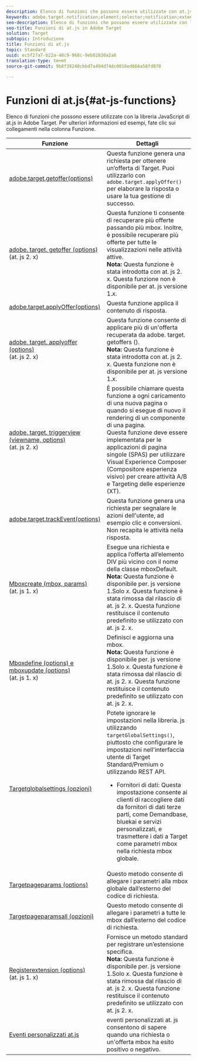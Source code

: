 ```yaml
---
description: Elenco di funzioni che possono essere utilizzate con at.js.
keywords: adobe.target.notification;element;selector;notification;extension
seo-description: Elenco di funzioni che possono essere utilizzate con la libreria JavaScript di at.js in Adobe Target.
seo-title: Funzioni di at.js in Adobe Target
solution: Target
subtopic: Introduzione
title: Funzioni di at.js
topic: Standard
uuid: ec5f27a7-b22a-48c9-968c-9eb02830a2a6
translation-type: tm+mt
source-git-commit: 9b8f39240cbbd7a494d74dc0016ed666a58fd870

---
```



# Funzioni di at.js{#at-js-functions}

Elenco di funzioni che possono essere utilizzate con la libreria JavaScript di at.js in Adobe Target. Per ulteriori informazioni ed esempi, fate clic sui collegamenti nella colonna Funzione.

| Funzione | Dettagli |
| --- | --- | 
| [adobe.target.getoffer(options)](/help/c-implementing-target/c-implementing-target-for-client-side-web/adobe-target-getoffer.md) | Questa funzione genera una richiesta per ottenere un’offerta di Target. Puoi utilizzarlo con `adobe.target.applyOffer()` per elaborare la risposta o usare la tua gestione di successo. |
| [adobe. target. getoffer (options)](/help/c-implementing-target/c-implementing-target-for-client-side-web/adobe-target-getoffers-atjs-2.md)<br>(at. js 2. x) | Questa funzione ti consente di recuperare più offerte passando più mbox. Inoltre, è possibile recuperare più offerte per tutte le visualizzazioni nelle attività attive.<br>**Nota:** Questa funzione è stata introdotta con at. js 2. x. Questa funzione non è disponibile per at. js versione 1.*x*. |
| [adobe.target.applyOffer(options)](/help/c-implementing-target/c-implementing-target-for-client-side-web/adobe-target-applyoffer.md) | Questa funzione applica il contenuto di risposta. |
| [adobe. target. applyoffer (options)](/help/c-implementing-target/c-implementing-target-for-client-side-web/adobe-target-applyoffers-atjs-2.md)<br>(at. js 2. x) | Questa funzione consente di applicare più di un&#39;offerta recuperata da adobe. target. getoffers ().<br>**Nota:** Questa funzione è stata introdotta con at. js 2. x. Questa funzione non è disponibile per at. js versione 1.*x*. |
| [adobe. target. triggerview (viewname, options)](/help/c-implementing-target/c-implementing-target-for-client-side-web/adobe-target-triggerview-atjs-2.md)<br>(at. js 2. x) | È possibile chiamare questa funzione a ogni caricamento di una nuova pagina o quando si esegue di nuovo il rendering di un componente di una pagina.<br> Questa funzione deve essere implementata per le applicazioni di pagina singole (SPAS) per utilizzare Visual Experience Composer (Compositore esperienza visivo) per creare attività A/B e Targeting delle esperienze (XT). |
| [adobe.target.trackEvent(options)](/help/c-implementing-target/c-implementing-target-for-client-side-web/adobe-target-trackevent.md) | Questa funzione genera una richiesta per segnalare le azioni dell&#39;utente, ad esempio clic e conversioni. Non recapita le attività nella risposta. |
| [Mboxcreate (mbox, params)](/help/c-implementing-target/c-implementing-target-for-client-side-web/mboxcreate-atjs.md)<br>(at. js 1. x) | Esegue una richiesta e applica l’offerta all’elemento DIV più vicino con il nome della classe mboxDefault.<br>**Nota:** Questa funzione è disponibile per. js versione 1.Solo *x*. Questa funzione è stata rimossa dal rilascio di at. js 2. x. Questa funzione restituisce il contenuto predefinito se utilizzato con at. js 2. x. |
| [Mboxdefine (options) e mboxupdate (options)](/help/c-implementing-target/c-implementing-target-for-client-side-web/mboxdefine-mboxupdate-atjs-1x.md)<br>(at. js 1. x) | Definisci e aggiorna una mbox.<br>**Nota:** Questa funzione è disponibile per. js versione 1.Solo *x*. Questa funzione è stata rimossa dal rilascio di at. js 2. x. Questa funzione restituisce il contenuto predefinito se utilizzato con at. js 2. x. |
| [Targetglobalsettings (opzioni)](/help/c-implementing-target/c-implementing-target-for-client-side-web/targetgobalsettings.md) | Potete ignorare le impostazioni nella libreria. js utilizzando `targetGlobalSettings()`, piuttosto che configurare le impostazioni nell&#39;interfaccia utente di Target Standard/Premium o utilizzando REST API.<ul><li>Fornitori di dati: Questa impostazione consente ai clienti di raccogliere dati da fornitori di dati terze parti, come Demandbase, bluekai e servizi personalizzati, e trasmettere i dati a Target come parametri mbox nella richiesta mbox globale.</li></ul> |
| [Targetpageparams (options)](/help/c-implementing-target/c-implementing-target-for-client-side-web/targetpageparams.md) | Questo metodo consente di allegare i parametri alla mbox globale dall’esterno del codice di richiesta. |
| [Targetpageparamsall (opzioni)](/help/c-implementing-target/c-implementing-target-for-client-side-web/targetpageparamsall.md) | Questo metodo consente di allegare i parametri a tutte le mbox dall’esterno del codice di richiesta. |
| [Registerextension (options)](/help/c-implementing-target/c-implementing-target-for-client-side-web/registerextension-atjs-1x.md)<br>(at. js 1. x) | Fornisce un metodo standard per registrare un’estensione specifica.<br>**Nota:** Questa funzione è disponibile per. js versione 1.Solo *x*. Questa funzione è stata rimossa dal rilascio di at. js 2. x. Questa funzione restituisce il contenuto predefinito se utilizzato con at. js 2. x. |
| [Eventi personalizzati at.js](/help/c-implementing-target/c-implementing-target-for-client-side-web/atjs-custom-events.md) | eventi personalizzati at. js consentono di sapere quando una richiesta o un&#39;offerta mbox ha esito positivo o negativo. |
